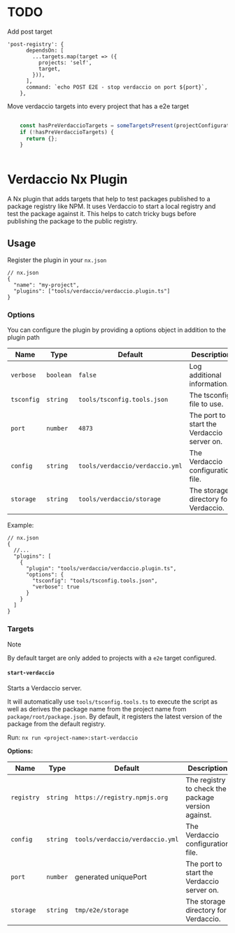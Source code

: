 # TODO

Add post target
```jsonc
'post-registry': {
      dependsOn: [
        ...targets.map(target => ({
          projects: 'self',
          target,
        })),
      ],
      command: `echo POST E2E - stop verdaccio on port ${port}`,
    },
```

Move verdaccio targets into every project that has a e2e target
```typescript
    
    const hasPreVerdaccioTargets = someTargetsPresent(projectConfiguration?.targets ?? {}, preTargets);
    if (!hasPreVerdaccioTargets) {
      return {};
    }
    
```

# Verdaccio Nx Plugin

A Nx plugin that adds targets that help to test packages published to a package registry like NPM.
It uses Verdaccio to start a local registry and test the package against it.
This helps to catch tricky bugs before publishing the package to the public registry.

## Usage

Register the plugin in your `nx.json`

```jsonc
// nx.json
{
  "name": "my-project",
  "plugins": ["tools/verdaccio/verdaccio.plugin.ts"]
}
```

### Options

You can configure the plugin by providing a options object in addition to the plugin path

| Name       | Type      | Default                         | Description                                |
| ---------- | --------- | ------------------------------- | ------------------------------------------ |
| `verbose`  | `boolean` | `false`                         | Log additional information.                |
| `tsconfig` | `string`  | `tools/tsconfig.tools.json`     | The tsconfig file to use.                  |
| `port`     | `number`  | `4873`                          | The port to start the Verdaccio server on. |
| `config`   | `string`  | `tools/verdaccio/verdaccio.yml` | The Verdaccio configuration file.          |
| `storage`  | `string`  | `tools/verdaccio/storage`       | The storage directory for Verdaccio.       |

Example:

```jsonc
// nx.json
{
  //...
  "plugins": [
    {
      "plugin": "tools/verdaccio/verdaccio.plugin.ts",
      "options": {
        "tsconfig": "tools/tsconfig.tools.json",
        "verbose": true
      }
    }
  ]
}
```

### Targets

> [!NOTE]
> By default target are only added to projects with a `e2e` target configured.

#### `start-verdaccio`

Starts a Verdaccio server.

It will automatically use `tools/tsconfig.tools.ts` to execute the script as well as derives the package name from the project name from `package/root/package.json`.
By default, it registers the latest version of the package from the default registry.

Run:
`nx run <project-name>:start-verdaccio`

**Options:**

| Name       | Type     | Default                         | Description                                        |
| ---------- | -------- |---------------------------------| -------------------------------------------------- |
| `registry` | `string` | `https://registry.npmjs.org`    | The registry to check the package version against. |
| `config`   | `string` | `tools/verdaccio/verdaccio.yml` | The Verdaccio configuration file.                  |
| `port`     | `number` | generated uniquePort            | The port to start the Verdaccio server on.         |
| `storage`  | `string` | `tmp/e2e/storage `              | The storage directory for Verdaccio.               |
